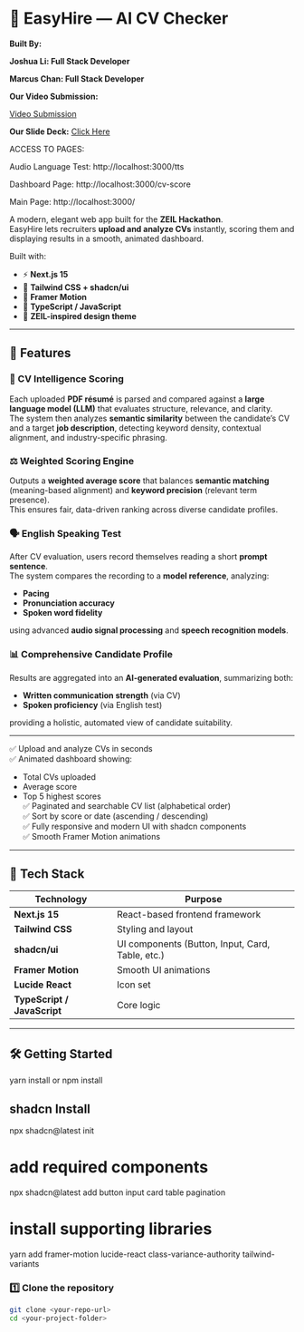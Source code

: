 # 💼 EasyHire — AI CV Checker

**Built By:**

**Joshua Li: Full Stack Developer**

**Marcus Chan: Full Stack Developer**

**Our Video Submission:**

[Video Submission](https://www.youtube.com/watch?v=ZPsLlhV16Cw)


**Our Slide Deck:**
[Click Here]([url](https://www.canva.com/design/DAG1WSHUjGE/8tZAk9p00XlVeN2JjhrZTA/view?utm_content=DAG1WSHUjGE&utm_campaign=designshare&utm_medium=link2&utm_source=uniquelinks&utlId=h90401cf751))


ACCESS TO PAGES:

Audio Language Test: http://localhost:3000/tts

Dashboard Page: http://localhost:3000/cv-score

Main Page: http://localhost:3000/




A modern, elegant web app built for the **ZEIL Hackathon**.  
EasyHire lets recruiters **upload and analyze CVs** instantly, scoring them and displaying results in a smooth, animated dashboard.

Built with:
- ⚡ **Next.js 15**
- 🎨 **Tailwind CSS + shadcn/ui**
- 💫 **Framer Motion**
- 🧠 **TypeScript / JavaScript**
- 💜 **ZEIL-inspired design theme**

---

## 🚀 Features

### 🧠 CV Intelligence Scoring  
Each uploaded **PDF résumé** is parsed and compared against a **large language model (LLM)** that evaluates structure, relevance, and clarity.  
The system then analyzes **semantic similarity** between the candidate’s CV and a target **job description**, detecting keyword density, contextual alignment, and industry-specific phrasing.

### ⚖️ Weighted Scoring Engine  
Outputs a **weighted average score** that balances **semantic matching** (meaning-based alignment) and **keyword precision** (relevant term presence).  
This ensures fair, data-driven ranking across diverse candidate profiles.

### 🗣️ English Speaking Test  
After CV evaluation, users record themselves reading a short **prompt sentence**.  
The system compares the recording to a **model reference**, analyzing:
- **Pacing**
- **Pronunciation accuracy**
- **Spoken word fidelity**  

using advanced **audio signal processing** and **speech recognition models**.

### 📊 Comprehensive Candidate Profile  
Results are aggregated into an **AI-generated evaluation**, summarizing both:
- **Written communication strength** (via CV)
- **Spoken proficiency** (via English test)  

providing a holistic, automated view of candidate suitability.

---

✅ Upload and analyze CVs in seconds  
✅ Animated dashboard showing:
- Total CVs uploaded  
- Average score  
- Top 5 highest scores  
✅ Paginated and searchable CV list (alphabetical order)  
✅ Sort by score or date (ascending / descending)  
✅ Fully responsive and modern UI with shadcn components  
✅ Smooth Framer Motion animations  

---

## 🧩 Tech Stack

| Technology | Purpose |
|-------------|----------|
| **Next.js 15** | React-based frontend framework |
| **Tailwind CSS** | Styling and layout |
| **shadcn/ui** | UI components (Button, Input, Card, Table, etc.) |
| **Framer Motion** | Smooth UI animations |
| **Lucide React** | Icon set |
| **TypeScript / JavaScript** | Core logic |

---

## 🛠️ Getting Started
yarn install
or 
npm install

## shadcn Install
npx shadcn@latest init

# add required components
npx shadcn@latest add button input card table pagination

# install supporting libraries
yarn add framer-motion lucide-react class-variance-authority tailwind-variants

### 1️⃣ Clone the repository
```bash
git clone <your-repo-url>
cd <your-project-folder>

